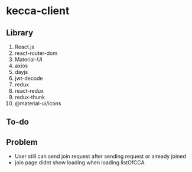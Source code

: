 # kecca-client

## Library

1. React.js
2. react-router-dom
3. Material-UI
4. axios
5. dayjs
6. jwt-decode
7. redux
8. react-redux
9. redux-thunk
10. @material-ui/icons

## To-do

## Problem

- User still can send join request after sending request or already joined
- join page didnt show loading when loading listOfCCA
